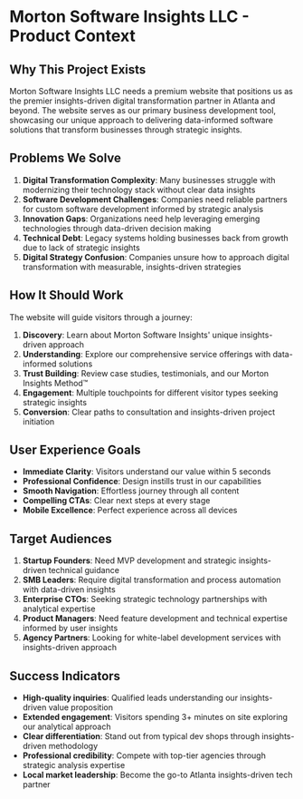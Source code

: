 # Morton Software Insights LLC - Product Context

## Why This Project Exists
Morton Software Insights LLC needs a premium website that positions us as the premier insights-driven digital transformation partner in Atlanta and beyond. The website serves as our primary business development tool, showcasing our unique approach to delivering data-informed software solutions that transform businesses through strategic insights.

## Problems We Solve
1. **Digital Transformation Complexity**: Many businesses struggle with modernizing their technology stack without clear data insights
2. **Software Development Challenges**: Companies need reliable partners for custom software development informed by strategic analysis
3. **Innovation Gaps**: Organizations need help leveraging emerging technologies through data-driven decision making
4. **Technical Debt**: Legacy systems holding businesses back from growth due to lack of strategic insights
5. **Digital Strategy Confusion**: Companies unsure how to approach digital transformation with measurable, insights-driven strategies

## How It Should Work
The website will guide visitors through a journey:
1. **Discovery**: Learn about Morton Software Insights' unique insights-driven approach
2. **Understanding**: Explore our comprehensive service offerings with data-informed solutions
3. **Trust Building**: Review case studies, testimonials, and our Morton Insights Method™
4. **Engagement**: Multiple touchpoints for different visitor types seeking strategic insights
5. **Conversion**: Clear paths to consultation and insights-driven project initiation

## User Experience Goals
- **Immediate Clarity**: Visitors understand our value within 5 seconds
- **Professional Confidence**: Design instills trust in our capabilities
- **Smooth Navigation**: Effortless journey through all content
- **Compelling CTAs**: Clear next steps at every stage
- **Mobile Excellence**: Perfect experience across all devices

## Target Audiences
1. **Startup Founders**: Need MVP development and strategic insights-driven technical guidance
2. **SMB Leaders**: Require digital transformation and process automation with data-driven insights
3. **Enterprise CTOs**: Seeking strategic technology partnerships with analytical expertise
4. **Product Managers**: Need feature development and technical expertise informed by user insights
5. **Agency Partners**: Looking for white-label development services with insights-driven approach

## Success Indicators
- **High-quality inquiries**: Qualified leads understanding our insights-driven value proposition
- **Extended engagement**: Visitors spending 3+ minutes on site exploring our analytical approach
- **Clear differentiation**: Stand out from typical dev shops through insights-driven methodology
- **Professional credibility**: Compete with top-tier agencies through strategic analysis expertise
- **Local market leadership**: Become the go-to Atlanta insights-driven tech partner
